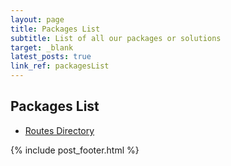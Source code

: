 ```yaml
---
layout: page
title: Packages List
subtitle: List of all our packages or solutions
target: _blank
latest_posts: true
link_ref: packagesList
---
```


## Packages List

* <a href="https://github.com/repoweb/routes-directory" target="{{ page.target }}">Routes Directory</a>

{% include post_footer.html %}
